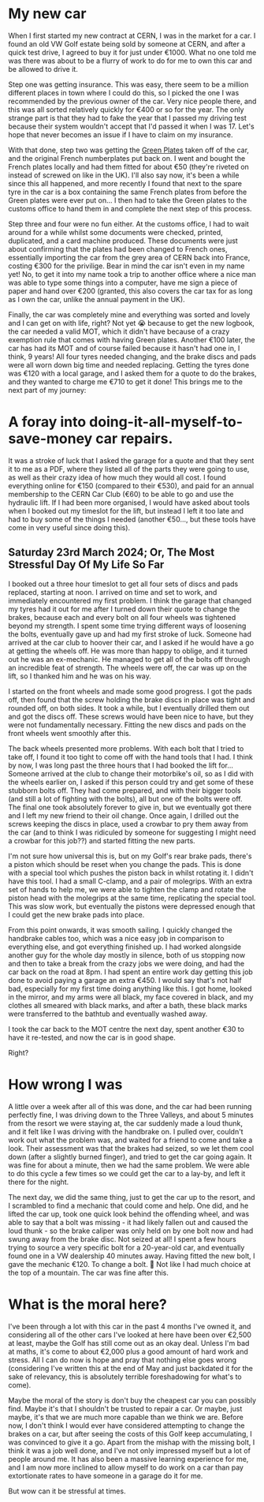[//]: # (My foray into the world of cars)
[//]: # (08/04/2024)
# My new car

When I first started my new contract at CERN, I was in the market for a car.  I found an old VW Golf estate being sold by someone at CERN, and after a quick test drive, I agreed to buy it for just under €1000.  What no one told me was there was about to be a flurry of work to do for me to own this car and be allowed to drive it.

Step one was getting insurance. This was easy, there seem to be a million different places in town where I could do this, so I picked the one I was recommended by the previous owner of the car.  Very nice people there, and this was all sorted relatively quickly for €400 or so for the year.  The only strange part is that they had to fake the year that I passed my driving test because their system wouldn't accept that I'd passed it when I was 17. Let's hope that never becomes an issue if I have to claim on my insurance.

With that done, step two was getting the [Green Plates](https://admin-eguide.web.cern.ch/en/procedure/green-plates) taken off of the car, and the original French numberplates put back on.  I went and bought the French plates locally and had them fitted for about €50 (they're riveted on instead of screwed on like in the UK).  I'll also say now, it's been a while since this all happened, and more recently I found that next to the spare tyre in the car is a box containing the same French plates from before the Green plates were ever put on...  I then had to take the Green plates to the customs office to hand them in and complete the next step of this process.

Step three and four were no fun either.  At the customs office, I had to wait around for a while whilst some documents were checked, printed, duplicated, and a card machine produced.  These documents were just about confirming that the plates had been changed to French ones, essentially importing the car from the grey area of CERN back into France, costing €300 for the privilige.  Bear in mind the car isn't even in my name yet!  No, to get it into my name took a trip to another office where a nice man was able to type some things into a computer, have me sign a piece of paper and hand over €200 (granted, this also covers the car tax for as long as I own the car, unlike the annual payment in the UK).

Finally, the car was completely mine and everything was sorted and lovely and I can get on with life, right?  Not yet 😭 because to get the new logbook, the car needed a valid MOT, which it didn't have because of a crazy exemption rule that comes with having Green plates.  Another €100 later, the car has had its MOT and of course failed because it hasn't had one in, I think, 9 years!  All four tyres needed changing, and the brake discs and pads were all worn down big time and needed replacing.  Getting the tyres done was €120 with a local garage, and I asked them for a quote to do the brakes, and they wanted to charge me €710 to get it done!  This brings me to the next part of my journey:

# A foray into doing-it-all-myself-to-save-money car repairs.

It was a stroke of luck that I asked the garage for a quote and that they sent it to me as a PDF, where they listed all of the parts they were going to use, as well as their crazy idea of how much they would all cost.  I found everything online for €150 (compared to their €530), and paid for an annual membership to the CERN Car Club (€60) to be able to go and use the hydraulic lift.  If I had been more organised, I would have asked about tools when I booked out my timeslot for the lift, but instead I left it too late and had to buy some of the things I needed (another €50..., but these tools have come in very useful since doing this).

## Saturday 23rd March 2024; Or, The Most Stressful Day Of My Life So Far

I booked out a three hour timeslot to get all four sets of discs and pads replaced, starting at noon.  I arrived on time and set to work, and immediately encountered my first problem.  I think the garage that changed my tyres had it out for me after I turned down their quote to change the brakes, because each and every bolt on all four wheels was tightened beyond my strength.  I spent some time trying different ways of loosening the bolts, eventually gave up and had my first stroke of luck.  Someone had arrived at the car club to hoover their car, and I asked if he would have a go at getting the wheels off.  He was more than happy to oblige, and it turned out he was an ex-mechanic. He managed to get all of the bolts off through an incredible feat of strength.  The wheels were off, the car was up on the lift, so I thanked him and he was on his way.

I started on the front wheels and made some good progress.  I got the pads off, then found that the screw holding the brake discs in place was tight and rounded off, on both sides.  It took a while, but I eventually drilled them out and got the discs off.  These screws would have been nice to have, but they were not fundamentally necessary.  Fitting the new discs and pads on the front wheels went smoothly after this.

The back wheels presented more problems.  With each bolt that I tried to take off, I found it too tight to come off with the hand tools that I had.  I think by now, I was long past the three hours that I had booked the lift for...  Someone arrived at the club to change their motorbike's oil, so as I did with the wheels earlier on, I asked if this person could try and get some of these stubborn bolts off.  They had come prepared, and with their bigger tools (and still a lot of fighting with the bolts), all but one of the bolts were off.  The final one took absolutely forever to give in, but we eventually got there and I left my new friend to their oil change.  Once again, I drilled out the screws keeping the discs in place, used a crowbar to pry them away from the car (and to think I was ridiculed by someone for suggesting I might need a crowbar for this job??) and started fitting the new parts.

I'm not sure how universal this is, but on my Golf's rear brake pads, there's a piston which should be reset when you change the pads.  This is done with a special tool which pushes the piston back in whilst rotating it.  I didn't have this tool.  I had a small C-clamp, and a pair of molegrips.  With an extra set of hands to help me, we were able to tighten the clamp and rotate the piston head with the molegrips at the same time, replicating the special tool.  This was slow work, but eventually the pistons were depressed enough that I could get the new brake pads into place.

From this point onwards, it was smooth sailing.  I quickly changed the handbrake cables too, which was a nice easy job in comparison to everything else, and got everything finished up.  I had worked alongside another guy for the whole day mostly in silence, both of us stopping now and then to take a break from the crazy jobs we were doing, and had the car back on the road at 8pm.  I had spent an entire work day getting this job done to avoid paying a garage an extra €450.  I would say that's not half bad, especially for my first time doing anything like this.  I got home, looked in the mirror, and my arms were all black, my face covered in black, and my clothes all smeared with black marks, and after a bath, these black marks were transferred to the bathtub and eventually washed away.

I took the car back to the MOT centre the next day, spent another €30 to have it re-tested, and now the car is in good shape.

Right?

# How wrong I was

A little over a week after all of this was done, and the car had been running perfectly fine, I was driving down to the Three Valleys, and about 5 minutes from the resort we were staying at, the car suddenly made a loud thunk, and it felt like I was driving with the handbrake on.  I pulled over, couldn't work out what the problem was, and waited for a friend to come and take a look.  Their assessment was that the brakes had seized, so we let them cool down (after a slightly burned finger), and tried to get the car going again.  It was fine for about a minute, then we had the same problem.  We were able to do this cycle a few times so we could get the car to a lay-by, and left it there for the night.

The next day, we did the same thing, just to get the car up to the resort, and I scrambled to find a mechanic that could come and help.  One did, and he lifted the car up, took one quick look behind the offending wheel, and was able to say that a bolt was missing - it had likely fallen out and caused the loud thunk - so the brake caliper was only held on by one bolt now and had swung away from the brake disc.  Not seized at all!  I spent a few hours trying to source a very specific bolt for a 20-year-old car, and eventually found one in a VW dealership 40 minutes away.  Having fitted the new bolt, I gave the mechanic €120.  To change a bolt.  🥲  Not like I had much choice at the top of a mountain.  The car was fine after this.

# What is the moral here?

I've been through a lot with this car in the past 4 months I've owned it, and considering all of the other cars I've looked at here have been over €2,500 at least, maybe the Golf has still come out as an okay deal.  Unless I'm bad at maths, it's come to about €2,000 plus a good amount of hard work and stress.  All I can do now is hope and pray that nothing else goes wrong (considering I've written this at the end of May and just backdated it for the sake of relevancy, this is absolutely terrible foreshadowing for what's to come).  

Maybe the moral of the story is don't buy the cheapest car you can possibly find.  Maybe it's that I shouldn't be trusted to repair a car.  Or maybe, just maybe, it's that we are much more capable than we think we are.  Before now, I don't think I would ever have considered attempting to change the brakes on a car, but after seeing the costs of this Golf keep accumulating, I was convinced to give it a go.  Apart from the mishap with the missing bolt, I think it was a job well done, and I've not only impressed myself but a lot of people around me.  It has also been a massive learning experience for me, and I am now more inclined to allow myself to do work on a car than pay extortionate rates to have someone in a garage do it for me.

But wow can it be stressful at times.